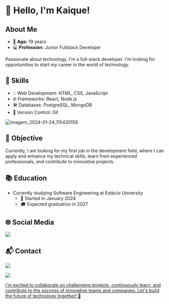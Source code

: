 # 👋 Hello, I'm Kaique!

## About Me
- 🎂 **Age:** 19 years
- 💻 **Profession:** Junior Fullstack Developer
  
Passionate about technology, I'm a full-stack developer. I'm looking for opportunities to start my career in the world of technology.

## 🚀 Skills
- 💡 Web Development: HTML, CSS, JavaScript
- 🌐 Frameworks: React, Node.js
- 🛠️ Databases: PostgreSQL, MongoDB
- 🔄 Version Control: Git

![imagem_2024-01-24_115430158](https://github.com/kbruneto/kbruneto/assets/157076147/fc944226-ca1f-4664-b2f0-16c81540ba9b)

## 💼 Objective
Currently, I am looking for my first job in the development field, where I can apply and enhance my technical skills, learn from experienced professionals, and contribute to innovative projects.

## 📚 Education
- Currently studying Software Engineering at Estácio University
  - 📅 Started in January 2024
  - 🎓 Expected graduation in 2027

## 🌐 Social Media
<a href="https://www.linkedin.com/in/kaique-roberto-bruneto-duarte-5b54ab23b/" target="_blank"><img src="https://img.shields.io/badge/LinkedIn-0077B5?style=for-the-badge&logo=linkedin&logoColor=white"><a/>

## 📬 Contact
<a href="mailto:hizztxt@gmail.com" target="_blank"><img src="https://img.shields.io/badge/Gmail-D14836?style=for-the-badge&logo=gmail&logoColor=white"><a/>

<a href="https://api.whatsapp.com/send/?phone=11953874693&text&type=phone_number&app_absent=0" target="_blank"><img src="https://img.shields.io/badge/WhatsApp-25D366?style=for-the-badge&logo=whatsapp&logoColor=white">

I'm excited to collaborate on challenging projects, continuously learn, and contribute to the success of innovative teams and companies. Let's build the future of technology together! 🚀
